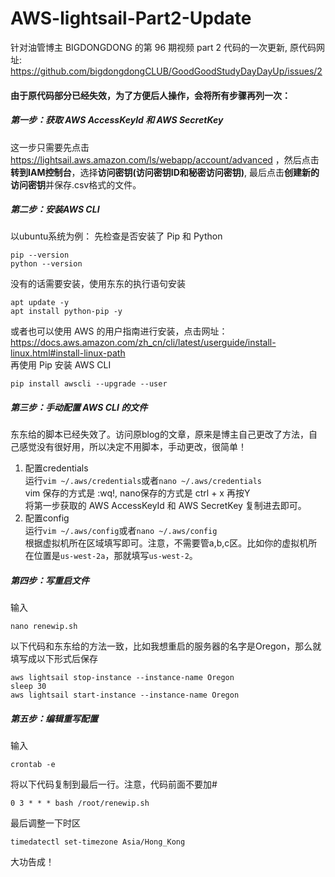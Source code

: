 # AWS-lightsail-Part2-Update
针对油管博主 BIGDONGDONG 的第 96 期视频 part 2 代码的一次更新, 原代码网址: https://github.com/bigdongdongCLUB/GoodGoodStudyDayDayUp/issues/2
#### 由于原代码部分已经失效，为了方便后人操作，会将所有步骤再列一次：
##### 第一步：获取 AWS AccessKeyId 和 AWS SecretKey
这一步只需要先点击 https://lightsail.aws.amazon.com/ls/webapp/account/advanced ，然后点击**转到IAM控制台**，选择**访问密钥(访问密钥ID和秘密访问密钥)**, 最后点击**创建新的访问密钥**并保存.csv格式的文件。
##### 第二步：安装AWS CLI
以ubuntu系统为例：
先检查是否安装了 Pip 和 Python
```
pip --version
python --version
```
没有的话需要安装，使用东东的执行语句安装
```
apt update -y
apt install python-pip -y
```
或者也可以使用 AWS 的用户指南进行安装，点击网址：https://docs.aws.amazon.com/zh_cn/cli/latest/userguide/install-linux.html#install-linux-path <br>
再使用 Pip 安装 AWS CLI
```
pip install awscli --upgrade --user
```
##### 第三步：手动配置 AWS CLI 的文件
东东给的脚本已经失效了。访问原blog的文章，原来是博主自己更改了方法，自己感觉没有很好用，所以决定不用脚本，手动更改，很简单！
1. 配置credentials<br>
运行`vim ~/.aws/credentials`或者`nano ~/.aws/credentials`<br>
vim 保存的方式是 :wq!, nano保存的方式是 ctrl + x 再按Y<br>
将第一步获取的 AWS AccessKeyId 和 AWS SecretKey 复制进去即可。<br>
2. 配置config<br>运行`vim ~/.aws/config`或者`nano ~/.aws/config`<br>
根据虚拟机所在区域填写即可。注意，不需要管a,b,c区。比如你的虚拟机所在位置是`us-west-2a`，那就填写`us-west-2`。
##### 第四步：写重启文件
输入
```
nano renewip.sh
```
以下代码和东东给的方法一致，比如我想重启的服务器的名字是Oregon，那么就填写成以下形式后保存
```
aws lightsail stop-instance --instance-name Oregon
sleep 30
aws lightsail start-instance --instance-name Oregon
```
##### 第五步：编辑重写配置
输入
```
crontab -e
```
将以下代码复制到最后一行。注意，代码前面不要加#
```
0 3 * * * bash /root/renewip.sh
```
最后调整一下时区
```
timedatectl set-timezone Asia/Hong_Kong
```
大功告成！
